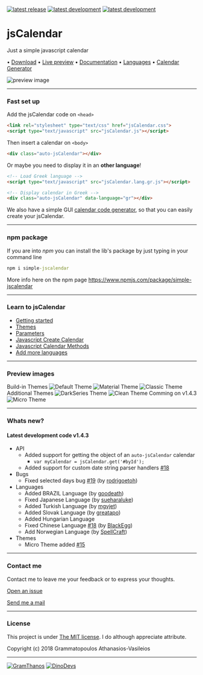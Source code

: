 [![latest release](https://img.shields.io/badge/latest%20release-v1.4.2-green.svg?style=flat-square)](https://github.com/GramThanos/jsCalendar/releases/latest)
[![latest development](https://img.shields.io/badge/latest%20development-v1.4.3-yellow.svg?style=flat-square)](https://github.com/GramThanos/jsCalendar#whats-new)
[![latest development](https://img.shields.io/badge/npm%20package-simple--jscalendar-red.svg?style=flat-square)](https://www.npmjs.com/package/simple-jscalendar)

# jsCalendar
Just a simple javascript calendar

 • [Download](https://github.com/GramThanos/jsCalendar/releases/latest) • [Live preview](https://gramthanos.github.io/jsCalendar/) • [Documentation](https://gramthanos.github.io/jsCalendar/docs.html) • [Languages](https://gramthanos.github.io/jsCalendar/docs.html#parameter-language) • [Calendar Generator](https://gramthanos.github.io/jsCalendar/generator.html)

![preview image](https://raw.githubusercontent.com/GramThanos/jsCalendar/master/preview/preview_default.png)


___


### Fast set up

Add the jsCalendar code on `<head>`

```html
<link rel="stylesheet" type="text/css" href="jsCalendar.css">
<script type="text/javascript" src="jsCalendar.js"></script>
```

Then insert a calendar on `<body>`

```html
<div class="auto-jsCalendar"></div>
```

Or maybe you need to display it in an **other language**!

```html
<!-- Load Greek language -->
<script type="text/javascript" src="jsCalendar.lang.gr.js"></script>

<!-- Display calendar in Greek -->
<div class="auto-jsCalendar" data-language="gr"></div>
```

We also have a simple GUI [calendar code generator](https://gramthanos.github.io/jsCalendar/generator.html), so that you can easily create your jsCalendar.
___

### npm package

If you are into *npm* you can install the lib's package by just typing in your command line

```cmd
npm i simple-jscalendar
```

More info here on the npm page
https://www.npmjs.com/package/simple-jscalendar

___


### Learn to jsCalendar
- [Getting started](https://gramthanos.github.io/jsCalendar/docs.html#getting-started)
- [Themes](https://gramthanos.github.io/jsCalendar/docs.html#calendar-themes)
- [Parameters](https://gramthanos.github.io/jsCalendar/docs.html#calendar-themes)
- [Javascript Create Calendar](https://gramthanos.github.io/jsCalendar/docs.html#javascript-api-create)
- [Javascript Calendar Methods](https://gramthanos.github.io/jsCalendar/docs.html#javascript-api-create)
- [Add more languages](https://gramthanos.github.io/jsCalendar/docs.html#more-languages)

___


### Preview images
Build-in Themes
![Default Theme](https://raw.githubusercontent.com/GramThanos/jsCalendar/master/preview/preview_theme_default.png)
![Material Theme](https://raw.githubusercontent.com/GramThanos/jsCalendar/master/preview/preview_theme_material.png)
![Classic Theme](https://raw.githubusercontent.com/GramThanos/jsCalendar/master/preview/preview_theme_classic.png)
Additional Themes
![DarkSeries Theme](https://raw.githubusercontent.com/GramThanos/jsCalendar/master/preview/preview_theme_darkseries.png)
![Clean Theme](https://raw.githubusercontent.com/GramThanos/jsCalendar/master/preview/preview_theme_clean.png)
Comming on v1.4.3
![Micro Theme](https://raw.githubusercontent.com/GramThanos/jsCalendar/master/preview/preview_theme_micro.png)


___


### Whats new?

#### Latest development code v1.4.3
 - API
    - Added support for getting the object of an `auto-jsCalendar` calendar
         - `var myCalendar = jsCalendar.get('#byId');`
    - Added support for custom date string parser handlers [#18](../../../../GramThanos/jsCalendar/issues/18)
 - Bugs
    - Fixed selected days bug [#19](../../../../GramThanos/jsCalendar/issues/19) (by [rodrigoetoh](https://github.com/rodrigoetoh))
 - Languages
    - Added BRAZIL Language (by [goodeath](https://github.com/goodeath))
    - Fixed Japanese Language (by [sueharaluke](https://github.com/sueharaluke))
    - Added Turkish Language (by [mgvjet](https://github.com/mgvjet))
    - Added Slovak Language (by [greatapo](https://github.com/greatapo))
    - Added Hungarian Language
    - Fixed Chinese Language [#18](../../../../GramThanos/jsCalendar/issues/18) (by [BlackEgg](https://github.com/BlackEgg))
    - Add Norwegian Language (by [SpellCraft](https://github.com/SpellCraft))
 - Themes
    - Micro Theme added [#15](../../../../GramThanos/jsCalendar/issues/15)


___


### Contact me

Contact me to leave me your feedback or to express your thoughts.

[Open an issue](https://github.com/GramThanos/jsCalendar/issues)

[Send me a mail](mailto:agrammatopoulos@isc.tuc.gr)


___


### License

This project is under [The MIT license](https://opensource.org/licenses/MIT).
I do although appreciate attribute.

Copyright (c) 2018 Grammatopoulos Athanasios-Vasileios

___

[![GramThanos](https://avatars2.githubusercontent.com/u/14858959?s=42&v=4)](https://github.com/GramThanos)
[![DinoDevs](https://avatars1.githubusercontent.com/u/17518066?s=42&v=4)](https://github.com/DinoDevs)
